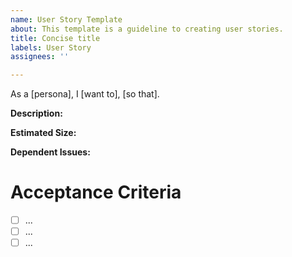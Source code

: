 ```yaml
---
name: User Story Template
about: This template is a guideline to creating user stories.
title: Concise title
labels: User Story
assignees: ''

---
```


As a [persona], I [want to], [so that].

**Description:**

**Estimated Size:**

**Dependent Issues:**

# Acceptance Criteria
- [ ] ...
- [ ] ...
- [ ] ...
